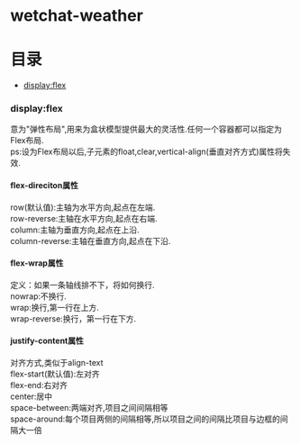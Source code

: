 # wetchat-weather
# 目录
* <a href="#dis">display:flex</a>
### <a id="dis">display:flex</a>
意为"弹性布局",用来为盒状模型提供最大的灵活性.任何一个容器都可以指定为Flex布局.
<br>ps:设为Flex布局以后,子元素的float,clear,vertical-align(垂直对齐方式)属性将失效.
#### flex-direciton属性
row(默认值):主轴为水平方向,起点在左端.
<br>row-reverse:主轴在水平方向,起点在右端.
<br>column:主轴为垂直方向,起点在上沿.
<br>column-reverse:主轴在垂直方向,起点在下沿.
#### flex-wrap属性
定义：如果一条轴线排不下，将如何换行.
<br>nowrap:不换行.
<br>wrap:换行,第一行在上方.
<br>wrap-reverse:换行，第一行在下方.
#### justify-content属性
对齐方式,类似于align-text
<br>flex-start(默认值):左对齐
<br>flex-end:右对齐
<br>center:居中
<br>space-between:两端对齐,项目之间间隔相等
<br>space-around:每个项目两侧的间隔相等,所以项目之间的间隔比项目与边框的间隔大一倍



